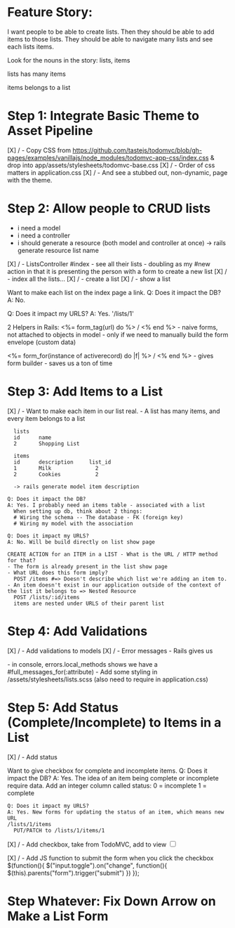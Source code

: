 # Feature Story:

I want people to be able to create lists. Then they should be able to add items to those lists. They should be able to navigate many lists and see each lists items.

Look for the nouns in the story: lists, items

  lists
    has many items

  items
    belongs to a list

# Step 1: Integrate Basic Theme to Asset Pipeline

[X] / - Copy CSS from         https://github.com/tastejs/todomvc/blob/gh-pages/examples/vanillajs/node_modules/todomvc-app-css/index.css
& drop into app/assets/stylesheets/todomvc-base.css
[X] / - Order of css matters in application.css
[X] / - And see a stubbed out, non-dynamic, page with the theme.

# Step 2: Allow people to CRUD lists

  - i need a model
  - i need a controller
  - i should generate a resource (both model and controller at once)
  -> rails generate resource list name

[X] / - ListsController
      #index
      - see all their lists
      - doubling as my #new action in that it is presenting the person with a form to create a new list
[X] / - index all the lists...
[X] / - create a list
[X] / - show a list

  Want to make each list on the index page a link.
  Q: Does it impact the DB?
  A: No.

  Q: Does it impact my URLS?
  A: Yes. '/lists/1'


2 Helpers in Rails:
  <%= form_tag(url) do %> / <% end %>
    - naive forms, not attached to objects in model
      - only if we need to manually build the form envelope (custom data)

  <%= form_for(instance of activerecord) do |f| %> / <% end %>
    - gives form builder
    - saves us a ton of time

# Step 3: Add Items to a List

[X] / - Want to make each item in our list real.
      - A list has many items, and every item belongs to a list

      lists
      id      name
      2       Shopping List

      items
      id      description     list_id
      1       Milk              2
      2       Cookies           2

      -> rails generate model item description

    Q: Does it impact the DB?
    A: Yes. I probably need an items table - associated with a list
      When setting up db, think about 2 things:
      # Wiring the schema -- The database - FK (foreign key)
      # Wiring my model with the association

    Q: Does it impact my URLS?
    A: No. Will be build directly on list show page

    CREATE ACTION for an ITEM in a LIST - What is the URL / HTTP method for that?
    - The form is already present in the list show page
    - What URL does this form imply?
      POST /items #=> Doesn't describe which list we're adding an item to.
    - An item doesn't exist in our application outside of the context of the list it belongs to => Nested Resource
      POST /lists/:id/items
      items are nested under URLS of their parent list

# Step 4: Add Validations

[X] / - Add validations to models
[X] / - Error messages
      - Rails gives us <div class="field_with_errors">
        - in console, errors.local_methods shows we have a #full_messages_for(:attribute)
      - Add some styling in /assets/stylesheets/lists.scss (also need to require in application.css)

# Step 5: Add Status (Complete/Incomplete) to Items in a List

[X] / - Add status

  Want to give checkbox for complete and incomplete items.
    Q: Does it impact the DB?
    A: Yes. The idea of an item being complete or incomplete require data.
      Add an integer column called status:
      0 = incomplete
      1 = complete

    Q: Does it impact my URLS?
    A: Yes. New forms for updating the status of an item, which means new URL
    /lists/1/items
      PUT/PATCH to /lists/1/items/1

[X] / - Add checkbox, take from TodoMVC, add to view
      <input class="toggle" type="checkbox">

[X] / - Add JS function to submit the form when you click the checkbox
      $(function(){
        $("input.toggle").on("change", function(){
          $(this).parents("form").trigger("submit")
        })
      });


# Step Whatever: Fix Down Arrow on Make a List Form
